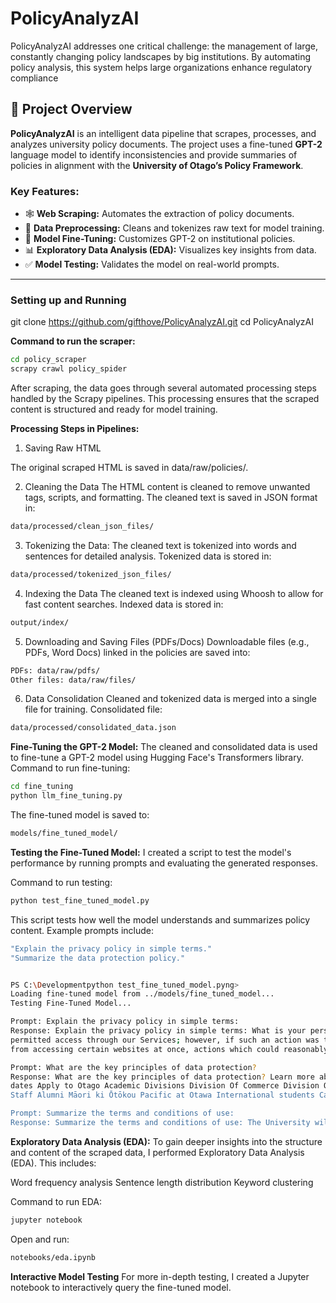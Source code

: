 # PolicyAnalyzAI
PolicyAnalyzAI addresses one critical challenge: the management of large, constantly changing policy landscapes by big institutions. By automating policy analysis, this system helps large organizations enhance regulatory compliance

## 📖 Project Overview

**PolicyAnalyzAI** is an intelligent data pipeline that scrapes, processes, and analyzes university policy documents. The project uses a fine-tuned **GPT-2** language model to identify inconsistencies and provide summaries of policies in alignment with the **University of Otago’s Policy Framework**.

### Key Features:
- 🕸️ **Web Scraping:** Automates the extraction of policy documents.  
- 🧹 **Data Preprocessing:** Cleans and tokenizes raw text for model training.  
- 🤖 **Model Fine-Tuning:** Customizes GPT-2 on institutional policies.  
- 📊 **Exploratory Data Analysis (EDA):** Visualizes key insights from data.  
- ✅ **Model Testing:** Validates the model on real-world prompts.  

---
### Setting up and Running 
git clone https://github.com/gifthove/PolicyAnalyzAI.git
cd PolicyAnalyzAI


**Command to run the scraper:**
```bash
cd policy_scraper
scrapy crawl policy_spider
```
After scraping, the data goes through several automated processing steps handled by the Scrapy pipelines. This processing ensures that the scraped content is structured and ready for model training.

**Processing Steps in Pipelines:**
1. Saving Raw HTML

The original scraped HTML is saved in data/raw/policies/.

2. Cleaning the Data
The HTML content is cleaned to remove unwanted tags, scripts, and formatting.
The cleaned text is saved in JSON format in:
```bash
data/processed/clean_json_files/
```

3. Tokenizing the Data:
The cleaned text is tokenized into words and sentences for detailed analysis.
Tokenized data is stored in:
```bash
data/processed/tokenized_json_files/
```

4. Indexing the Data
The cleaned text is indexed using Whoosh to allow for fast content searches.
Indexed data is stored in:
```bash
output/index/
```

5. Downloading and Saving Files (PDFs/Docs)
Downloadable files (e.g., PDFs, Word Docs) linked in the policies are saved into:
```bash
PDFs: data/raw/pdfs/
Other files: data/raw/files/
```
6. Data Consolidation
Cleaned and tokenized data is merged into a single file for training.
Consolidated file:
```bash
data/processed/consolidated_data.json
```


**Fine-Tuning the GPT-2 Model:**
The cleaned and consolidated data is used to fine-tune a GPT-2 model using Hugging Face's Transformers library.
Command to run fine-tuning:

```bash
cd fine_tuning
python llm_fine_tuning.py
```
The fine-tuned model is saved to:

```bash
models/fine_tuned_model/
```

**Testing the Fine-Tuned Model:**
I created a script to test the model's performance by running prompts and evaluating the generated responses.

Command to run testing:
```bash
python test_fine_tuned_model.py
```

This script tests how well the model understands and summarizes policy content. Example prompts include:

```bash
"Explain the privacy policy in simple terms."
"Summarize the data protection policy."


PS C:\Developmentpython test_fine_tuned_model.pyng>
Loading fine-tuned model from ../models/fine_tuned_model...
Testing Fine-Tuned Model...

Prompt: Explain the privacy policy in simple terms:
Response: Explain the privacy policy in simple terms: What is your personal information for? How do I use it? Where can I find out more about what you are sharing with us, and how we collect that data. Why should this matter to me? If a user has shared their details online (for example via email or text message), they may wish not to be 
permitted access through our Services; however, if such an action was taken against them by another party who had reasonable grounds for believing there were other users of any particular website involved, then no liability will arise as long after these disclosures have been made – but even where those circumstances prevent some people 
from accessing certain websites at once, actions which could reasonably be expected to result in significant harm cannot normally

Prompt: What are the key principles of data protection?
Response: What are the key principles of data protection? Learn more about how to protect yourself and your personal information Privacy Accessibility Clear search Open menu Close Menu Toggle submenu Are you looking for... Return To previous menu Have a question, answered topic AskOtago Future Students Subjects Fees and scholarships Key 
dates Apply to Otago Academic Divisions Division Of Commerce Division OF Health Sciences Division About the university Residential colleges Otago University Press Library Jobs at Otahau Research DVC's welcome Our people at research and Enterprise OUSA Need help? Emergencies Human Resources Student health Our communities Current students 
Staff Alumni Māori ki Ōtōkou Pacific at Otawa International students Campuses and maps Auckland Centre Christchurch Campus Dunedin Campus Wellington Campus Inver

Prompt: Summarize the terms and conditions of use:
Response: Summarize the terms and conditions of use: The University will not be able to identify a student who is an academic adviser for purposes other than as part-time students. Students should consult with their school representative or contact Student Accommodation Adviser before making any changes, including changing your accommodation arrangements at home (if applicable). To ensure that you are familiar with all relevant policies relating in particular areas, please refer back below for more information on specific policy documents covering these topics. Policy Documents Responsible Officers Information about how university administrators can assist individuals affected by this type/divisional decision under section 4(a) above; Policies concerning research misconduct In relation specifically – when dealing directly with complaints from staff regarding workplace behaviour involving members thereof– it may be helpful
```

**Exploratory Data Analysis (EDA):**
To gain deeper insights into the structure and content of the scraped data, I performed Exploratory Data Analysis (EDA). This includes:

Word frequency analysis
Sentence length distribution
Keyword clustering

Command to run EDA:

```bash
jupyter notebook
```

Open and run:

```bash
notebooks/eda.ipynb
```

**Interactive Model Testing**
For more in-depth testing, I created a Jupyter notebook to interactively query the fine-tuned model.